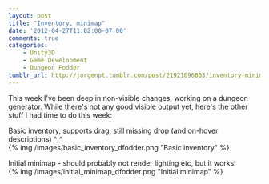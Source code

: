 ```yaml
---
layout: post
title: "Inventory, minimap"
date: '2012-04-27T11:02:00-07:00'
comments: true
categories:
    - Unity3D
    - Game Development
    - Dungeon Fodder
tumblr_url: http://jorgenpt.tumblr.com/post/21921096803/inventory-minimap
---
```


This week I've been deep in non-visible changes, working on a dungeon generator. While there's not any good visible output yet, here's the other stuff I had time to do this week:

Basic inventory, supports drag, still missing drop (and on-hover descriptions) ^\_^  
{% img /images/basic_inventory_dfodder.png "Basic inventory" %}


Initial minimap - should probably not render lighting etc, but it works!  
{% img /images/initial_minimap_dfodder.png "Initial minimap" %}
